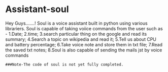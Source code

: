 # Assistant-soul

Hey Guys.......!
Soul is a voice assistant built in python using various librariers.
Soul is capable of taking voiice commands from the user such as -
    1.Date;
    2.time;
    3.search particular thing on the google and read its summary;
    4.Search a topic on wikipedia and read it;
    5.Tell us about CPU and battery percentage;
    6.Take voice note and store them in txt file;
    7.Read the saved txt notes;
    8.Soul is also capable of sending the mails jst by voice commands
    
    
    
    ###Note-The code of soul is not yet fully completed.
